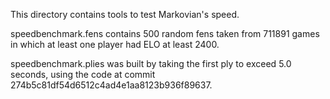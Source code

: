 This directory contains tools to test Markovian's speed.

speedbenchmark.fens contains 500 random fens taken from 711891 games in which at least one player had ELO at least 2400.

speedbenchmark.plies was built by taking the first ply to exceed 5.0 seconds, using the code at commit 274b5c81df54d6512c4ad4e1aa8123b936f89637.
